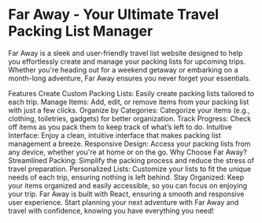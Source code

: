 # Far Away - Your Ultimate Travel Packing List Manager
Far Away is a sleek and user-friendly travel list website designed to help you effortlessly create and manage your packing lists for upcoming trips. Whether you're heading out for a weekend getaway or embarking on a month-long adventure, Far Away ensures you never forget your essentials.

Features
Create Custom Packing Lists: Easily create packing lists tailored to each trip.
Manage Items: Add, edit, or remove items from your packing list with just a few clicks.
Organize by Categories: Categorize your items (e.g., clothing, toiletries, gadgets) for better organization.
Track Progress: Check off items as you pack them to keep track of what’s left to do.
Intuitive Interface: Enjoy a clean, intuitive interface that makes packing list management a breeze.
Responsive Design: Access your packing lists from any device, whether you're at home or on the go.
Why Choose Far Away?
Streamlined Packing: Simplify the packing process and reduce the stress of travel preparation.
Personalized Lists: Customize your lists to fit the unique needs of each trip, ensuring nothing is left behind.
Stay Organized: Keep your items organized and easily accessible, so you can focus on enjoying your trip.
Far Away is built with React, ensuring a smooth and responsive user experience. Start planning your next adventure with Far Away and travel with confidence, knowing you have everything you need!
